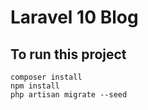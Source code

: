 # Laravel 10 Blog 



## To run this project

```
composer install
npm install
php artisan migrate --seed
```


